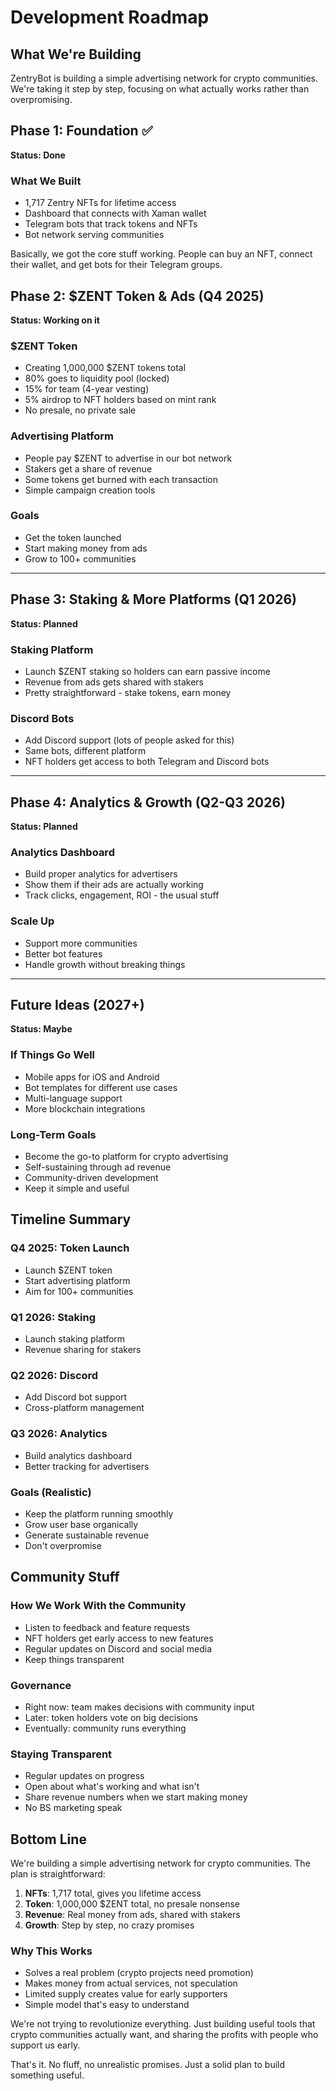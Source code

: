 # Development Roadmap

## What We're Building

ZentryBot is building a simple advertising network for crypto communities. We're taking it step by step, focusing on what actually works rather than overpromising.

## Phase 1: Foundation ✅
**Status: Done**

### What We Built
- 1,717 Zentry NFTs for lifetime access
- Dashboard that connects with Xaman wallet
- Telegram bots that track tokens and NFTs
- Bot network serving communities

Basically, we got the core stuff working. People can buy an NFT, connect their wallet, and get bots for their Telegram groups.

## Phase 2: $ZENT Token & Ads (Q4 2025)
**Status: Working on it**

### $ZENT Token
- Creating 1,000,000 $ZENT tokens total
- 80% goes to liquidity pool (locked)
- 15% for team (4-year vesting)
- 5% airdrop to NFT holders based on mint rank
- No presale, no private sale

### Advertising Platform
- People pay $ZENT to advertise in our bot network
- Stakers get a share of revenue
- Some tokens get burned with each transaction
- Simple campaign creation tools

### Goals
- Get the token launched
- Start making money from ads
- Grow to 100+ communities

---

## Phase 3: Staking & More Platforms (Q1 2026)
**Status: Planned**

### Staking Platform
- Launch $ZENT staking so holders can earn passive income
- Revenue from ads gets shared with stakers
- Pretty straightforward - stake tokens, earn money

### Discord Bots
- Add Discord support (lots of people asked for this)
- Same bots, different platform
- NFT holders get access to both Telegram and Discord bots

---

## Phase 4: Analytics & Growth (Q2-Q3 2026)
**Status: Planned**

### Analytics Dashboard
- Build proper analytics for advertisers
- Show them if their ads are actually working
- Track clicks, engagement, ROI - the usual stuff

### Scale Up
- Support more communities
- Better bot features
- Handle growth without breaking things

---

## Future Ideas (2027+)
**Status: Maybe**

### If Things Go Well
- Mobile apps for iOS and Android
- Bot templates for different use cases
- Multi-language support
- More blockchain integrations

### Long-Term Goals
- Become the go-to platform for crypto advertising
- Self-sustaining through ad revenue
- Community-driven development
- Keep it simple and useful

## Timeline Summary

### Q4 2025: Token Launch
- Launch $ZENT token
- Start advertising platform
- Aim for 100+ communities

### Q1 2026: Staking
- Launch staking platform
- Revenue sharing for stakers

### Q2 2026: Discord
- Add Discord bot support
- Cross-platform management

### Q3 2026: Analytics
- Build analytics dashboard
- Better tracking for advertisers

### Goals (Realistic)
- Keep the platform running smoothly
- Grow user base organically
- Generate sustainable revenue
- Don't overpromise

## Community Stuff

### How We Work With the Community
- Listen to feedback and feature requests
- NFT holders get early access to new features
- Regular updates on Discord and social media
- Keep things transparent

### Governance
- Right now: team makes decisions with community input
- Later: token holders vote on big decisions
- Eventually: community runs everything

### Staying Transparent
- Regular updates on progress
- Open about what's working and what isn't
- Share revenue numbers when we start making money
- No BS marketing speak

## Bottom Line

We're building a simple advertising network for crypto communities. The plan is straightforward:

1. **NFTs**: 1,717 total, gives you lifetime access
2. **Token**: 1,000,000 $ZENT total, no presale nonsense
3. **Revenue**: Real money from ads, shared with stakers
4. **Growth**: Step by step, no crazy promises

### Why This Works
- Solves a real problem (crypto projects need promotion)
- Makes money from actual services, not speculation
- Limited supply creates value for early supporters
- Simple model that's easy to understand

We're not trying to revolutionize everything. Just building useful tools that crypto communities actually want, and sharing the profits with people who support us early.

That's it. No fluff, no unrealistic promises. Just a solid plan to build something useful.
